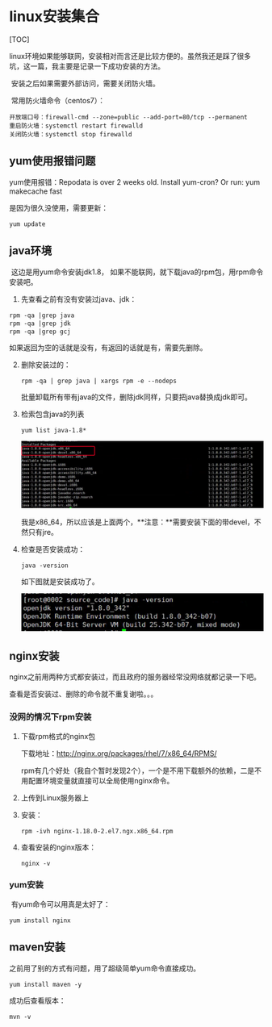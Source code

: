 # linux安装集合

[TOC]

​	linux环境如果能够联网，安装相对而言还是比较方便的。虽然我还是踩了很多坑，这一篇，我主要是记录一下成功安装的方法。

​	安装之后如果需要外部访问，需要关闭防火墙。

​	常用防火墙命令（centos7）：

```
开放端口号：firewall-cmd --zone=public --add-port=80/tcp --permanent
重启防火墙：systemctl restart firewalld
关闭防火墙：systemctl stop firewalld
```



## yum使用报错问题

yum使用报错：Repodata is over 2 weeks old. Install yum-cron? Or run: yum makecache fast

是因为很久没使用，需要更新：

```
yum update
```



## java环境

​	这边是用yum命令安装jdk1.8， 如果不能联网，就下载java的rpm包，用rpm命令安装吧。

1. 先查看之前有没有安装过java、jdk：

```
rpm -qa |grep java
rpm -qa |grep jdk
rpm -qa |grep gcj
```

如果返回为空的话就是没有，有返回的话就是有，需要先删除。

2. 删除安装过的：

   ```
   rpm -qa | grep java | xargs rpm -e --nodeps 
   ```

   批量卸载所有带有java的文件，删除jdk同样，只要把java替换成jdk即可。

3. 检索包含java的列表

   ```
   yum list java-1.8* 
   ```

   ![image-20220802173107891](images/image-20220802173107891.png)

   我是x86_64，所以应该是上面两个，**注意：**需要安装下面的带devel，不然只有jre。

4. 检查是否安装成功：

   ```
   java -version
   ```

   如下图就是安装成功了。

   ![image-20220802173907937](images/image-20220802173907937.png)



## nginx安装

nginx之前用两种方式都安装过，而且政府的服务器经常没网络就都记录一下吧。

查看是否安装过、删除的命令就不重复谢啦。。。

### 没网的情况下rpm安装

1. 下载rpm格式的nginx包

   下载地址：http://nginx.org/packages/rhel/7/x86_64/RPMS/

   rpm有几个好处（我自个暂时发现2个），一个是不用下载额外的依赖，二是不用配置环境变量就直接可以全局使用nginx命令。

2. 上传到Linux服务器上

3. 安装：

   ```
   rpm -ivh nginx-1.18.0-2.el7.ngx.x86_64.rpm
   ```

4. 查看安装的nginx版本：

   ```
   nginx -v
   ```

### yum安装

​	有yum命令可以用真是太好了：

```
yum install nginx
```



## maven安装

之前用了别的方式有问题，用了超级简单yum命令直接成功。

```
yum install maven -y
```

成功后查看版本：

```
mvn -v
```

